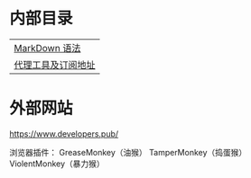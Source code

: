 # 内部目录
|                              |
|------------------------------|
| [MarkDown 语法](./MarkDown.md) |
| [代理工具及订阅地址](./Proxy.md)      |

# 外部网站
https://www.developers.pub/

浏览器插件：
GreaseMonkey（油猴）
TamperMonkey（捣蛋猴）
ViolentMonkey（暴力猴）
